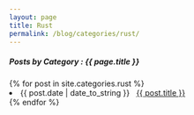 ```yaml
---
layout: page
title: Rust
permalink: /blog/categories/rust/
---
```


<h5> Posts by Category : {{ page.title }} </h5>

<div class="card">
{% for post in site.categories.rust %}
 <li class="category-posts"><span>{{ post.date | date_to_string }}</span> &nbsp; <a href="{{ post.url }}">{{ post.title }}</a></li>
{% endfor %}
</div>